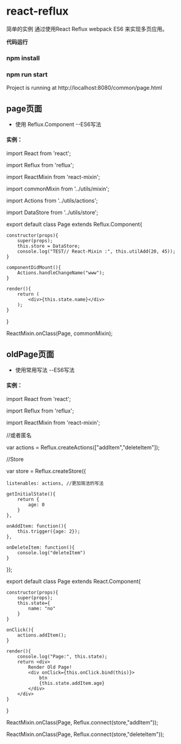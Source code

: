# react-reflux

简单的实例 通过使用React Reflux webpack ES6 来实现多页应用。

**代码运行**
### npm install
### npm run start
Project is running at http://localhost:8080/common/page.html

## page页面

* 使用 Reflux.Component --ES6写法

#### 实例：

import React from 'react';

import Reflux from 'reflux';

import ReactMixin from 'react-mixin';

import commonMixin from '../utils/mixin';

import Actions from '../utils/actions';

import DataStore from '../utils/store';

export default class Page extends Reflux.Component{

    constructor(props){
        super(props);
        this.store = DataStore;
        console.log("TEST// React-Mixin :", this.utilAdd(20, 45));
    }

    componentDidMount(){
        Actions.handleChangeName("www");
    }
    
    render(){
        return (
            <div>{this.state.name}</div>
        );
    }
}

ReactMixin.onClass(Page, commonMixin);

## oldPage页面

* 使用常用写法 --ES6写法

#### 实例：
import React from 'react';

import Reflux from 'reflux';

import ReactMixin from 'react-mixin';

//或者匿名

var actions = Reflux.createActions(["addItem","deleteItem"]);

//Store

var store = Reflux.createStore({

    listenables: actions, //更加简洁的写法

    getInitialState(){
        return {
            age: 0
        }
    },

    onAddItem: function(){
        this.trigger({age: 2});
    },

    onDeleteItem: function(){
        console.log("deleteItem")
    }

});

export default class Page extends React.Component{
   
    constructor(props){
        super(props);
        this.state={
            name: "no"
        }
    }

    onClick(){
        actions.addItem();
    }

    render(){
        console.log("Page:", this.state);
        return <div>
            Render Old Page!
            <div onClick={this.onClick.bind(this)}>
                btn
                {this.state.addItem.age}
            </div>
        </div>
    }
}

ReactMixin.onClass(Page, Reflux.connect(store,"addItem"));

ReactMixin.onClass(Page, Reflux.connect(store,"deleteItem"));